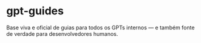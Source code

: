 # gpt-guides
Base viva e oficial de guias para todos os GPTs internos — e também fonte de verdade para desenvolvedores humanos.
